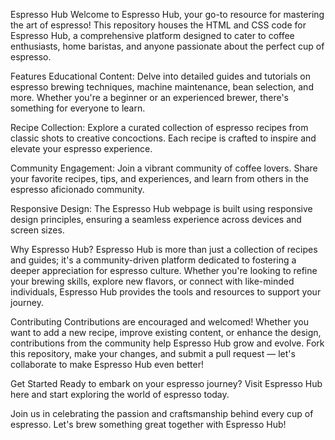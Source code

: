 Espresso Hub
Welcome to Espresso Hub, your go-to resource for mastering the art of espresso! This repository houses the HTML and CSS code for Espresso Hub, a comprehensive platform designed to cater to coffee enthusiasts, home baristas, and anyone passionate about the perfect cup of espresso.

Features
Educational Content: Delve into detailed guides and tutorials on espresso brewing techniques, machine maintenance, bean selection, and more. Whether you're a beginner or an experienced brewer, there's something for everyone to learn.

Recipe Collection: Explore a curated collection of espresso recipes from classic shots to creative concoctions. Each recipe is crafted to inspire and elevate your espresso experience.

Community Engagement: Join a vibrant community of coffee lovers. Share your favorite recipes, tips, and experiences, and learn from others in the espresso aficionado community.

Responsive Design: The Espresso Hub webpage is built using responsive design principles, ensuring a seamless experience across devices and screen sizes.

Why Espresso Hub?
Espresso Hub is more than just a collection of recipes and guides; it's a community-driven platform dedicated to fostering a deeper appreciation for espresso culture. Whether you're looking to refine your brewing skills, explore new flavors, or connect with like-minded individuals, Espresso Hub provides the tools and resources to support your journey.

Contributing
Contributions are encouraged and welcomed! Whether you want to add a new recipe, improve existing content, or enhance the design, contributions from the community help Espresso Hub grow and evolve. Fork this repository, make your changes, and submit a pull request — let's collaborate to make Espresso Hub even better!

Get Started
Ready to embark on your espresso journey? Visit Espresso Hub here and start exploring the world of espresso today.

Join us in celebrating the passion and craftsmanship behind every cup of espresso. Let's brew something great together with Espresso Hub!
